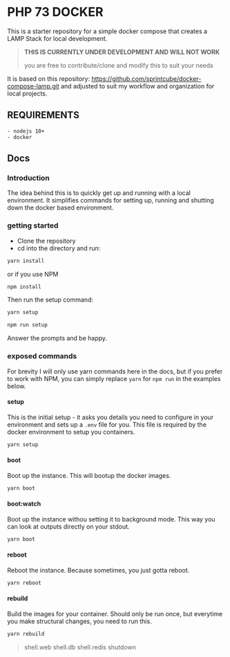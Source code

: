 # PHP 73 DOCKER

This is a starter repository for a simple docker compose that creates a LAMP Stack for local development.

> **THIS IS CURRENTLY UNDER DEVELOPMENT AND WILL NOT WORK**
>
> you are free to contribute/clone and modify this to suit your needs

It is based on this repository: https://github.com/sprintcube/docker-compose-lamp.git and adjusted to suit my workflow and organization for local projects.

## REQUIREMENTS

    - nodejs 10+
    - docker


## Docs

### Introduction

The idea behind this is to quickly get up and running with a local environment. It simplifies commands for setting up, running and shutting down the docker based environment.

### getting started

- Clone the repository
- cd into the directory and run:

```bash
yarn install
```

or if you use NPM

```bash
npm install
```

Then run the setup command:

```bash
yarn setup
```


```bash
npm run setup
```

Answer the prompts and be happy.

### exposed commands

For brevity I will only use yarn commands here in the docs, but if you prefer to work with NPM, you can simply replace `yarn` for `npm run` in the examples below.

#### setup

This is the initial setup - it asks you details you need to configure
in your environment and sets up a `.env` file for you. This file is
required by the docker environment to setup you containers.

```bash
yarn setup
```

#### boot

Boot up the instance. This will bootup the docker images.

```bash
yarn boot
```

#### boot:watch

Boot up the instance withou setting it to background mode. This way you can look at outputs directly on your stdout.

```bash
yarn boot
```

#### reboot

Reboot the instance. Because sometimes, you just gotta reboot.

```bash
yarn reboot
```

#### rebuild

Build the images for your container. Should only be run once, but everytime you make structural changes, you need to run this.

```bash
yarn rebuild
```


> shell.web
> shell.db
> shell.redis
> shutdown

